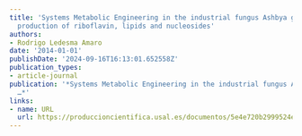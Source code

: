 ```yaml
---
title: 'Systems Metabolic Engineering in the industrial fungus Ashbya gossypii: boosting
  production of riboflavin, lipids and nucleosides'
authors:
- Rodrigo Ledesma Amaro
date: '2014-01-01'
publishDate: '2024-09-16T16:13:01.652558Z'
publication_types:
- article-journal
publication: '*Systems Metabolic Engineering in the industrial fungus Ashbya gossypii
  …*'
links:
- name: URL
  url: https://produccioncientifica.usal.es/documentos/5e4e720b2999524eaa94c939
---
```

